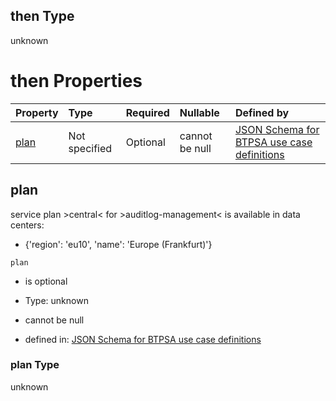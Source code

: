 ## then Type

unknown

# then Properties

| Property      | Type          | Required | Nullable       | Defined by                                                                                                                                                                                                                                      |
| :------------ | :------------ | :------- | :------------- | :---------------------------------------------------------------------------------------------------------------------------------------------------------------------------------------------------------------------------------------------- |
| [plan](#plan) | Not specified | Optional | cannot be null | [JSON Schema for BTPSA use case definitions](btpsa-usecase-properties-services-items-allof-1-then-allof-13-then-allof-0-then-properties-plan.md "undefined#/properties/services/items/allOf/1/then/allOf/13/then/allOf/0/then/properties/plan") |

## plan

service plan >central< for >auditlog-management< is available in data centers:

*   {'region': 'eu10', 'name': 'Europe (Frankfurt)'}

`plan`

*   is optional

*   Type: unknown

*   cannot be null

*   defined in: [JSON Schema for BTPSA use case definitions](btpsa-usecase-properties-services-items-allof-1-then-allof-13-then-allof-0-then-properties-plan.md "undefined#/properties/services/items/allOf/1/then/allOf/13/then/allOf/0/then/properties/plan")

### plan Type

unknown
